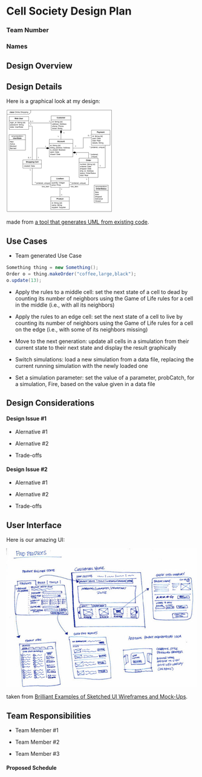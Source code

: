 # Cell Society Design Plan
### Team Number
### Names


## Design Overview


## Design Details

Here is a graphical look at my design:

![This is cool, too bad you can't see it](images/online-shopping-uml-example.png "An initial UI")

made from [a tool that generates UML from existing code](http://staruml.io/).


## Use Cases

 * Team generated Use Case
 ```java
 Something thing = new Something();
 Order o = thing.makeOrder("coffee,large,black");
 o.update(13);
 ```
* Apply the rules to a middle cell: set the next state of a cell to dead by counting its number of neighbors using the Game of Life rules for a cell in the middle (i.e., with all its neighbors)


* Apply the rules to an edge cell: set the next state of a cell to live by counting its number of neighbors using the Game of Life rules for a cell on the edge (i.e., with some of its neighbors missing)


* Move to the next generation: update all cells in a simulation from their current state to their next state and display the result graphically


* Switch simulations: load a new simulation from a data file, replacing the current running simulation with the newly loaded one


* Set a simulation parameter: set the value of a parameter, probCatch, for a simulation, Fire, based on the value given in a data file




## Design Considerations

#### Design Issue #1

 * Alernative #1

 * Alernative #2

 * Trade-offs


#### Design Issue #2

 * Alernative #1

 * Alernative #2

 * Trade-offs



## User Interface

Here is our amazing UI:

![This is cool, too bad you can't see it](images/29-sketched-ui-wireframe.jpg "An alternate design")

taken from [Brilliant Examples of Sketched UI Wireframes and Mock-Ups](https://onextrapixel.com/40-brilliant-examples-of-sketched-ui-wireframes-and-mock-ups/).


## Team Responsibilities

 * Team Member #1

 * Team Member #2

 * Team Member #3


#### Proposed Schedule

